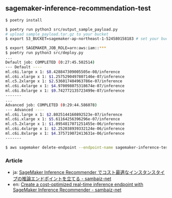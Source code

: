 ## sagemaker-inference-recommendation-test

```sh
$ poetry install

$ poetry run python3 src/output_sample_payload.py
# upload sample_payload.tar.gz to your bucket
$ export S3_BUCKET=sagemaker-ap-northeast-1-524580158183 # set your bucket name

$ export SAGEMAKER_JOB_ROLE=arn:aws:iam::***
$ poetry run python3 src/deploy.py
...
Default job: COMPLETED (0:27:45.502514)
--- Default ----
ml.c6i.large x 1: $8.428847309005505e-08/inference
ml.c6i.xlarge x 1: $1.2575290497807146e-07/inference
ml.c5.2xlarge x 1: $2.536017404963786e-07/inference
ml.c6i.4xlarge x 1: $4.970098075318674e-07/inference
ml.c6i.8xlarge x 1: $9.742772135723499e-07/inference
-------
...
Advanced job: COMPLETED (0:29:44.586078)
--- Advanced ----
ml.c6i.large x 1: $2.8025144160892523e-07/inference
ml.c6i.xlarge x 1: $5.61164256396296e-07/inference
ml.c5.2xlarge x 1: $1.0954817071251455e-06/inference
ml.c6i.4xlarge x 1: $2.252038939332124e-06/inference
ml.c6i.8xlarge x 1: $4.375719072413631e-06/inference
-------

$ aws sagemaker delete-endpoint --endpoint-name sagemaker-inference-test
```

### Article

- ja: [SageMaker Inference Recommender でコスト最適なインスタンスタイプの推論エンドポイントを立てる - sambaiz-net](https://www.sambaiz.net/article/447/)
- en: [Create a cost-optimized real-time inference endpoint with SageMaker Inference Recommender - sambaiz-net](https://www.sambaiz.net/en/article/447/)